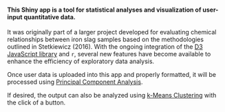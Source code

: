 #### **This Shiny app is a tool for statistical analyses and visualization of user-input quantitative data.**  

It was originally part of a larger project developed for evaluating chemical relationships between iron slag samples based on the methodologies outlined in Stetkiewicz (2016).  With the ongoing integration of the [D3 JavaScript library](https://d3js.org) and `r`, several new features have become available to enhance the efficiency of exploratory data analysis.

Once user data is uploaded into this app and properly formatted, it will be processed using [Principal Component Analysis](https://en.wikipedia.org/wiki/Principal_component_analysis).

If desired, the output can also be analyzed using [k-Means Clustering](https://en.wikipedia.org/wiki/K-means_clustering) with the click of a button.  
